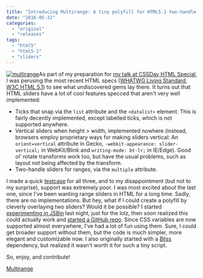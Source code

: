 ```yaml
---
title: "Introducing Multirange: A tiny polyfill for HTML5.1 two-handle sliders"
date: "2016-05-31"
categories: 
  - "original"
  - "releases"
tags: 
  - "html5"
  - "html5-1"
  - "sliders"
---
```


[![multirange](http://lea.verou.me/wp-content/uploads/2016/05/multirange-300x206.png)](http://lea.verou.me/wp-content/uploads/2016/05/multirange.png)As part of my preparation for [my talk at CSSDay HTML Special](http://cssday.nl/2016/programme#lea-verou), I was perusing the most recent HTML specs ([WHATWG Living Standard](https://html.spec.whatwg.org/multipage/), [W3C HTML 5.1](https://www.w3.org/TR/html51/)) to see what undiscovered gems lay there. It turns out that HTML sliders have a lot of cool features specced that aren't very well implemented:

- Ticks that snap via the `list` attribute and the `<datalist>` element. This is fairly decently implemented, except labelled ticks, which is not supported anywhere.
- Vertical sliders when height > width, implemented nowhere (instead, browsers employ proprietary ways for making sliders vertical: An `orient=vertical` attribute in Gecko, `-webkit-appearance: slider-vertical;` in WebKit/Blink and `writing-mode: bt-lr;` in IE/Edge). Good ol' rotate transforms work too, but have the usual problems, such as layout not being affected by the transform.
- Two-handle sliders for ranges, via the `multiple` attribute.

I made a quick [testcase](http://dabblet.com/gist/0b79583e6e9c4e5e52aec5d682ac71d2) for all three, and to my disappointment (but not to my surprise), support was extremely poor. I was most excited about the last one, since I've been wanting range sliders in HTML for a long time. Sadly, there are no implementations. But hey, what if I could create a polyfill by cleverly overlaying two sliders? Would it be possible? I started [experimenting in JSBin](http://jsbin.com/risiki/edit?html,css,js,output) last night, just for the lolz, then soon realized this could actually work and [started a GitHub repo](https://github.com/leaverou/multirange). Since CSS variables are now supported almost everywhere, I've had a lot of fun using them. Sure, I could get broader support without them, but the code is much simpler, more elegant and customizable now. I also originally started with a [Bliss](http://blissfuljs.com) dependency, but realized it wasn't worth it for such a tiny script.

So, enjoy, and contribute!

[Multirange](http://leaverou.github.io/multirange/)
